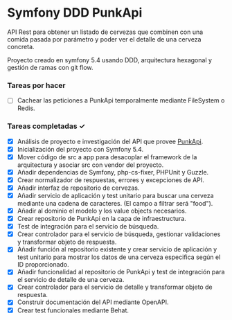 # Symfony DDD PunkApi
API Rest para obtener un listado de cervezas que combinen con una comida pasada por parámetro y poder ver el detalle de una cerveza concreta.

Proyecto creado en symfony 5.4 usando DDD, arquitectura hexagonal y gestión de ramas con git flow.

### Tareas por hacer
- [ ] Cachear las peticiones a PunkApi temporalmente mediante FileSystem o Redis.

### Tareas completadas ✓
- [x] Análisis de proyecto e investigación del API que provee [PunkApi](https://punkapi.com/documentation/v2).
- [x] Inicialización del proyecto con Symfony 5.4.
- [x] Mover código de src a app para desacoplar el framework de la arquitectura y asociar src con vendor del proyecto.
- [x] Añadir dependencias de Symfony, php-cs-fixer, PHPUnit y Guzzle.
- [x] Crear normalizador de respuestas, errores y excepciones de API.
- [x] Añadir interfaz de repositorio de cervezas.
- [x] Añadir servicio de aplicación y test unitario para buscar una cerveza mediante una cadena de caracteres. (El campo a filtrar será "food").
- [x] Añadir al dominio el modelo y los value objects necesarios.
- [x] Crear repositorio de PunkApi en la capa de infraestructura.
- [x] Test de integración para el servicio de búsqueda.
- [x] Crear controlador para el servicio de búsqueda, gestionar validaciones y transformar objeto de respuesta.
- [x] Añadir función al repositorio existente y crear servicio de aplicación y test unitario para mostrar los datos de una cerveza especifica según el ID proporcionado.
- [x] Añadir funcionalidad al repositorio de PunkApi y test de integración para el servicio de detalle de una cerveza.
- [x] Crear controlador para el servicio de detalle y transformar objeto de respuesta.
- [x] Construir documentación del API mediante OpenAPI.
- [x] Crear test funcionales mediante Behat.
